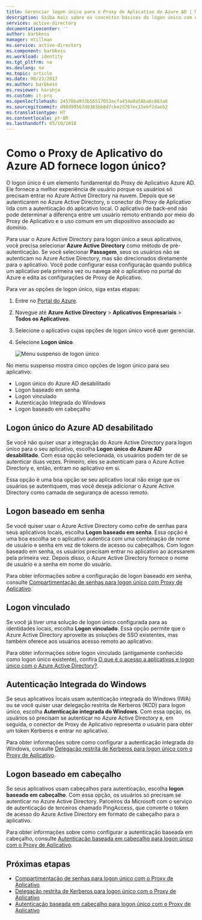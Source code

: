 ```yaml
---
title: Gerenciar logon único para o Proxy de Aplicativo do Azure AD | Microsoft Docs
description: Saiba mais sobre os conceitos básicos do logon único com o Proxy de Aplicativo
services: active-directory
documentationcenter: ''
author: barbkess
manager: mtillman
ms.service: active-directory
ms.component: barbkess
ms.workload: identity
ms.tgt_pltfrm: na
ms.devlang: na
ms.topic: article
ms.date: 08/23/2017
ms.author: barbkess
ms.reviewer: harshja
ms.custom: it-pro
ms.openlocfilehash: 24578ba933b56517053ecfa434a0a58ba6c863a6
ms.sourcegitcommit: d98d99567d0383bb8d7cbe2d767ec15ebf2daeb2
ms.translationtype: HT
ms.contentlocale: pt-BR
ms.lasthandoff: 05/10/2018
---
```

# <a name="how-does-azure-ad-application-proxy-provide-single-sign-on"></a>Como o Proxy de Aplicativo do Azure AD fornece logon único?

O logon único é um elemento fundamental do Proxy de Aplicativo Azure AD.  Ele fornece a melhor experiência de usuário porque os usuários só precisam entrar no Azure Active Directory na nuvem. Depois que se autenticarem no Azure Active Directory, o conector do Proxy de Aplicativo lida com a autenticação do aplicativo local. O aplicativo de back-end não pode determinar a diferença entre um usuário remoto entrando por meio do Proxy de Aplicativo e o uso comum em um dispositivo associado ao domínio. 

Para usar o Azure Active Directory para logon único a seus aplicativos, você precisa selecionar **Azure Active Directory** como método de pré-autenticação. Se você selecionar **Passagem**, seus os usuários não se autenticam no Azure Active Directory, mas são direcionados diretamente para o aplicativo. Você pode configurar essa configuração quando publica um aplicativo pela primeira vez ou navega até o aplicativo no portal do Azure e edita as configurações de Proxy de Aplicativo. 

Para ver as opções de logon único, siga estas etapas:

1. Entre no [Portal do Azure](https://portal.azure.com).
2. Navegue até **Azure Active Directory** > **Aplicativos Empresariais** > **Todos os Aplicativos**.
3. Selecione o aplicativo cujas opções de logon único você quer gerenciar.
4. Selecione **Logon único**.

   ![Menu suspenso de logon único](./media/application-proxy-sso-overview/single-sign-on-mode.png)

No menu suspenso mostra cinco opções de logon único para seu aplicativo:

* Logon único do Azure AD desabilitado
* Logon baseado em senha
* Logon vinculado
* Autenticação Integrada do Windows
* Logon baseado em cabeçalho

## <a name="azure-ad-single-sign-on-disabled"></a>Logon único do Azure AD desabilitado

Se você não quiser usar a integração do Azure Active Directory para logon único para o seu aplicativo, escolha **Logon único do Azure AD desabilitado**. Com essa opção selecionada, os usuários podem ter de se autenticar duas vezes. Primeiro, eles se autenticam para o Azure Active Directory e, então, entram no aplicativo em si. 

Essa opção é uma boa opção se seu aplicativo local não exige que os usuários se autentiquem, mas você deseja adicionar o Azure Active Directory como camada de segurança de acesso remoto. 

## <a name="password-based-sign-on"></a>Logon baseado em senha

Se você quiser usar o Azure Active Directory como cofre de senhas para seus aplicativos locais, escolha **Logon baseado em senha**. Essa opção é uma boa escolha se o aplicativo autentica com uma combinação de nome de usuário e senha em vez de tokens de acesso ou cabeçalhos. Com logon baseado em senha, os usuários precisam entrar no aplicativo ao acessarem pela primeira vez. Depois disso, o Azure Active Directory fornece o nome de usuário e a senha em nome do usuário. 

Para obter informações sobre a configuração de logon baseado em senha, consulte [Compartimentação de senhas para logon único com Proxy de Aplicativo](application-proxy-sso-azure-portal.md).

## <a name="linked-sign-on"></a>Logon vinculado

Se você já tiver uma solução de logon único configurada para as identidades locais, escolha **Logon vinculado**. Essa opção permite que o Azure Active Directory aproveite as soluções de SSO existentes, mas também oferece aos usuários acesso remoto ao aplicativo. 

Para obter informações sobre logon vinculado (antigamente conhecido como logon único existente), confira [O que é o acesso a aplicativos e logon único com o Azure Active Directory?](active-directory-appssoaccess-whatis.md#how-does-single-sign-on-with-azure-active-directory-work).

## <a name="integrated-windows-authentication"></a>Autenticação Integrada do Windows

Se seus aplicativos locais usam autenticação integrada do Windows (IWA) ou se você quiser usar delegação restrita de Kerberos (KCD) para logon único, escolha **Autenticação integrada do Windows**. Com essa opção, os usuários só precisam se autenticar no Azure Active Directory e, em seguida, o conector de Proxy de Aplicativo representa o usuário para obter um token Kerberos e entrar no aplicativo. 

Para obter informações sobre como configurar a autenticação integrada do Windows, consulte [Delegação restrita de Kerberos para logon único com o Proxy de Aplicativo](active-directory-application-proxy-sso-using-kcd.md).

## <a name="header-based-sign-on"></a>Logon baseado em cabeçalho 

Se seus aplicativos usam cabeçalhos para autenticação, escolha **logon baseado em cabeçalho**. Com essa opção, os usuários só precisam se autenticar no Azure Active Directory. Parceiros da Microsoft com o serviço de autenticação de terceiros chamado PingAccess, que converte o token de acesso do Azure Active Directory em formato de cabeçalho para o aplicativo. 

Para obter informações sobre como configurar a autenticação baseada em cabeçalho, consulte [ Autenticação baseada em cabeçalho para logon único com o Proxy de Aplicativo](application-proxy-ping-access.md).

## <a name="next-steps"></a>Próximas etapas

- [Compartimentação de senhas para logon único com o Proxy de Aplicativo](application-proxy-sso-azure-portal.md)
- [Delegação restrita de Kerberos para logon único com o Proxy de Aplicativo](active-directory-application-proxy-sso-using-kcd.md)
- [Autenticação baseada em cabeçalho para logon único com o Proxy de Aplicativo](application-proxy-ping-access.md) 
